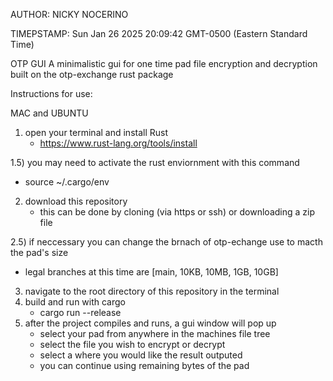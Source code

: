 AUTHOR: NICKY NOCERINO

TIMEPSTAMP: Sun Jan 26 2025 20:09:42 GMT-0500 (Eastern Standard Time)

OTP GUI
A minimalistic gui for one time pad file encryption and decryption
built on the otp-exchange rust package

Instructions for use:

MAC and UBUNTU

1) open your terminal and install Rust
   - https://www.rust-lang.org/tools/install

1.5) you may need to activate the rust enviornment with this command
   - source ~/.cargo/env
2) download this repository
   - this can be done by cloning (via https or ssh) or downloading a zip file

2.5) if neccessary you can change the brnach of otp-echange use to macth the
     pad's size
   - legal branches at this time are [main, 10KB, 10MB, 1GB, 10GB]
3) navigate to the root directory of this repository in the terminal
4) build and run with cargo
   - cargo run --release
5) after the project compiles and runs, a gui window will pop up
   - select your pad from anywhere in the machines file tree
   - select the file you wish to encrypt or decrypt
   - select a where you would like the result outputed
   - you can continue using remaining bytes of the pad
